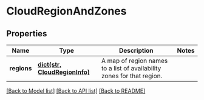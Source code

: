 # CloudRegionAndZones

## Properties
Name | Type | Description | Notes
------------ | ------------- | ------------- | -------------
**regions** | [**dict(str, CloudRegionInfo)**](CloudRegionInfo.md) | A map of region names to a list of availability zones for that region. | 

[[Back to Model list]](../README.md#documentation-for-models) [[Back to API list]](../README.md#documentation-for-api-endpoints) [[Back to README]](../README.md)


